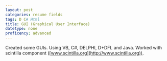 ```yaml
---
layout: post
categories: resume fields
tags: D C# Html
title: GUI (Graphical User Interface)
datetype: none
proficency: advanced
---
```


Created some GUIs. Using VB, C#, DELPHI, D+DFL and Java. Worked with scintilla component ([www.scintilla.org](http://www.scintilla.org)).


